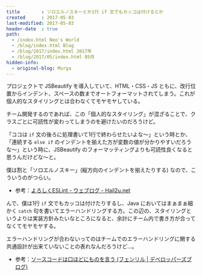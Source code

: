 ```yaml
---
title        : ソロエルノスキーとか1行 if 文でもカッコは付けるとか
created      : 2017-05-03
last-modified: 2017-05-03
header-date  : true
path:
  - /index.html Neo's World
  - /blog/index.html Blog
  - /blog/2017/index.html 2017年
  - /blog/2017/05/index.html 05月
hidden-info:
  - original-blog: Murga
---
```


プロジェクトで JSBeautify を導入していて、HTML・CSS・JS ともに、改行位置からインデント、スペースの数までオートフォーマットされてしまう。これが個人的なスタイリングとは合わなくてモヤモヤしている。

チーム開発するのであれば、この「個人的なスタイリング」が混ざることで、クラスごとに可読性が変わってしまうのを避けたいのだろうけど。

「ココは `if` 文の後ろに処理書いて1行で終わらせたいよな～」という時とか、「連続する `else if` のインデントを揃えた方が変数の値が分かりやすいだろうな～」という時に、JSBeautify のフォーマッティングよりも可読性良くなると思うんだけどな～と。

僕は割と「ソロエルノスキー」(縦方向のインデントを揃えたりする) なので、こういうのがつらい。

- 参考：[よろしくESLint - ウェブログ - Hail2u.net](https://hail2u.net/blog/coding/come-into-eslint.html)

んで、僕は1行 `if` 文でもカッコは付けたりするし、Java においてはまぁまぁ細かく `catch` 句を書いてエラーハンドリングする方。この辺の、スタイリングというよりは実装方針みたいなところになると、余計にチーム内で書き方が合ってなくてモヤモヤする。

エラーハンドリングが合わないってのはチームでのエラーハンドリングに関する共通設計が出来ていないことの表れなんだろうけど…。

- 参考：[ソースコードは口ほどにものを言う (フェンリル | デベロッパーズブログ)](http://blog.fenrir-inc.com/jp/2014/07/character_analysis_from_sourcecode.html)
